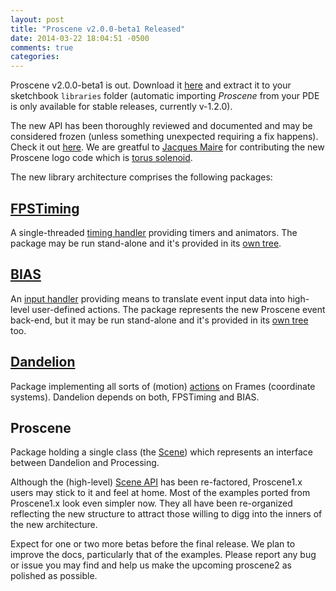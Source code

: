```yaml
---
layout: post
title: "Proscene v2.0.0-beta1 Released"
date: 2014-03-22 18:04:51 -0500
comments: true
categories:
---
```


Proscene v2.0.0-beta1 is out. Download it [here](https://github.com/remixlab/proscene/releases/download/v-2.0.0-beta.1/proscene-2.0.0-beta.1.zip) 
and extract it to your sketchbook `libraries` folder (automatic importing *Proscene* from your PDE is only available for stable releases, currently v-1.2.0).

The new API has been thoroughly reviewed and documented and may be considered frozen (unless something unexpected requiring a fix happens).
Check it out [here](http://otrolado.info/prosceneApi/). We are greatful to [Jacques Maire](http://www.alcys.com/) for contributing the new Proscene logo
code which is [torus solenoid](http://www.mathcurve.com/courbes3d/solenoidtoric/solenoidtoric.shtml).

The new library architecture comprises the following packages:

## [FPSTiming](https://github.com/remixlab/fpstiming_tree)

A single-threaded [timing handler](http://otrolado.info/prosceneApi/remixlab/fpstiming/TimingHandler.html) providing timers and animators.
The package may be run stand-alone and it's provided in its [own tree](https://github.com/remixlab/fpstiming_tree).

## [BIAS](https://github.com/remixlab/bias_tree)

An [input handler](http://otrolado.info/prosceneApi/remixlab/bias/core/InputHandler.html) providing means to translate event input data into high-level
user-defined actions. The package represents the new Proscene event back-end, but it may be run stand-alone and it's provided in its
[own tree](https://github.com/remixlab/bias_tree) too.

## [Dandelion](https://github.com/remixlab/dandelion_tree)

Package implementing all sorts of (motion) [actions](http://otrolado.info/prosceneApi/remixlab/dandelion/core/Constants.DandelionAction.html) on Frames
(coordinate systems). Dandelion depends on both, FPSTiming and BIAS. <!--- next version should mention it is language agnostic and the JS approach... -->

## Proscene

Package holding a single class (the [Scene](http://otrolado.info/prosceneApi/remixlab/proscene/Scene.html)) which represents an interface between Dandelion
and Processing.

Although the (high-level) [Scene API](http://otrolado.info/prosceneApi/remixlab/proscene/Scene.html) has been re-factored, Proscene1.x users may stick to it
and feel at home. Most of the examples ported from Proscene1.x look even simpler now. They all have been re-organized reflecting the new structure to
attract those willing to digg into the inners of the new architecture.

Expect for one or two more betas before the final release. We plan to improve the docs, particularly that of the examples. Please report any bug or issue you
may find and help us make the upcoming proscene2 as polished as possible.